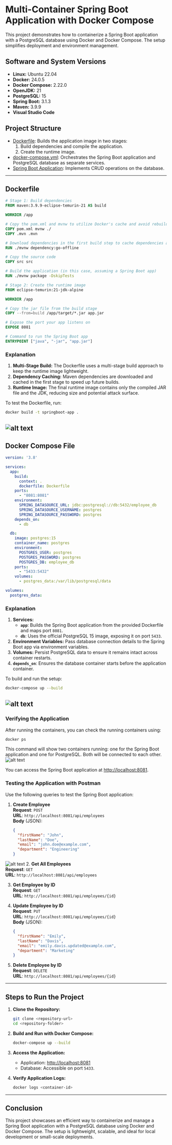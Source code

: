 # Multi-Container Spring Boot Application with Docker Compose

This project demonstrates how to containerize a Spring Boot application with a PostgreSQL database using Docker and Docker Compose. The setup simplifies deployment and environment management.

## Software and System Versions

- **Linux:** Ubuntu 22.04
- **Docker:** 24.0.5
- **Docker Compose:** 2.22.0
- **OpenJDK:** 21
- **PostgreSQL:** 15
- **Spring Boot:** 3.1.3
- **Maven:** 3.9.9
- **Visual Studio Code**

## Project Structure

- [Dockerfile](springboot-compose/Dockerfile): Builds the application image in two stages:
  1. Build dependencies and compile the application.
  2. Create the runtime image.
- [docker-compose.yml](springboot-compose/docker-compose.yml): Orchestrates the Spring Boot application and PostgreSQL database as separate services.
- [Spring Boot Application](springboot-compose): Implements CRUD operations on the database.

---

## Dockerfile

```dockerfile
# Stage 1: Build dependencies
FROM maven:3.9.9-eclipse-temurin-21 AS build

WORKDIR /app

# Copy the pom.xml and mvnw to utilize Docker's cache and avoid rebuilding dependencies unless they change
COPY pom.xml mvnw ./
COPY .mvn .mvn

# Download dependencies in the first build step to cache dependencies and avoid re-downloading every time
RUN ./mvnw dependency:go-offline

# Copy the source code
COPY src src

# Build the application (in this case, assuming a Spring Boot app)
RUN ./mvnw package -DskipTests

# Stage 2: Create the runtime image
FROM eclipse-temurin:21-jdk-alpine

WORKDIR /app

# Copy the jar file from the build stage
COPY --from=build /app/target/*.jar app.jar

# Expose the port your app listens on
EXPOSE 8081

# Command to run the Spring Boot app
ENTRYPOINT ["java", "-jar", "app.jar"]
```

### Explanation

1. **Multi-Stage Build:** The Dockerfile uses a multi-stage build approach to keep the runtime image lightweight.
2. **Dependency Caching:** Maven dependencies are downloaded and cached in the first stage to speed up future builds.
3. **Runtime Image:** The final runtime image contains only the compiled JAR file and the JDK, reducing size and potential attack surface.

To test the Dockerfile, run:

```bash
docker build -t springboot-app .
```
![alt text](assets/build-image.png)
---

## Docker Compose File

```yaml
version: '3.8'

services:
  app:
    build:
      context: .
      dockerfile: Dockerfile
    ports:
      - "8081:8081"
    environment:
      SPRING_DATASOURCE_URL: jdbc:postgresql://db:5432/employee_db
      SPRING_DATASOURCE_USERNAME: postgres
      SPRING_DATASOURCE_PASSWORD: postgres
    depends_on:
      - db

  db:
    image: postgres:15
    container_name: postgres
    environment:
      POSTGRES_USER: postgres
      POSTGRES_PASSWORD: postgres
      POSTGRES_DB: employee_db
    ports:
      - "5433:5432"
    volumes:
      - postgres_data:/var/lib/postgresql/data

volumes:
  postgres_data:
```

### Explanation

1. **Services:**
   - **`app`**: Builds the Spring Boot application from the provided Dockerfile and maps port `8081`.
   - **`db`**: Uses the official PostgreSQL 15 image, exposing it on port `5433`.
2. **Environment Variables:** Pass database connection details to the Spring Boot app via environment variables.
3. **Volumes:** Persist PostgreSQL data to ensure it remains intact across container restarts.
4. **`depends_on`**: Ensures the database container starts before the application container.

To build and run the setup:

```bash
docker-compose up --build
```
![alt text](assets/compose.png)
---

### Verifying the Application

After running the containers, you can check the running containers using:

```bash
docker ps
```
This command will show two containers running: one for the Spring Boot application and one for PostgreSQL. Both will be connected to each other.
![alt text](assets/container.png)

You can access the Spring Boot application at [http://localhost:8081](http://localhost:8081).

### Testing the Application with Postman

Use the following queries to test the Spring Boot application:

1. **Create Employee**  
   **Request**: `POST`  
   **URL**: `http://localhost:8081/api/employees`  
   **Body** (JSON):
   ```json
   {
     "firstName": "John",
     "lastName": "Doe",
     "email": "john.doe@example.com",
     "department": "Engineering"
   }
   ```
![alt text](assets/post.png)
2. **Get All Employees**  
   **Request**: `GET`  
   **URL**: `http://localhost:8081/api/employees`  

3. **Get Employee by ID**  
   **Request**: `GET`  
   **URL**: `http://localhost:8081/api/employees/{id}`  
   
4. **Update Employee by ID**  
   **Request**: `PUT`  
   **URL**: `http://localhost:8081/api/employees/{id}`  
   **Body** (JSON):
   ```json
   {
     "firstName": "Emily",
     "lastName": "Davis",
     "email": "emily.davis.updated@example.com",
     "department": "Marketing"
   }
   ```

5. **Delete Employee by ID**  
   **Request**: `DELETE`  
   **URL**: `http://localhost:8081/api/employees/{id}`

---

## Steps to Run the Project

1. **Clone the Repository:**

   ```bash
   git clone <repository-url>
   cd <repository-folder>
   ```

2. **Build and Run with Docker Compose:**

   ```bash
   docker-compose up --build
   ```

3. **Access the Application:**

   - Application: [http://localhost:8081](http://localhost:8081)
   - Database: Accessible on port `5433`.

4. **Verify Application Logs:**

   ```bash
   docker logs <container-id>
   ```

---

## Conclusion

This project showcases an efficient way to containerize and manage a Spring Boot application with a PostgreSQL database using Docker and Docker Compose. The setup is lightweight, scalable, and ideal for local development or small-scale deployments.